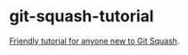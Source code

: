 # git-squash-tutorial
[Friendly tutorial for anyone new to Git Squash](https://youtu.be/11MFGJCTxQY?si=5QghZKpFtNtBWNaI).
